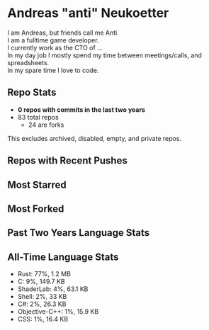 
# Andreas "anti" Neukoetter

I am Andreas, but friends call me Anti.  
I am a fulltime game developer.  
I currently work as the CTO of ...  
In my day job I mostly spend my time between meetings/calls, and spreadsheets.  
In my spare time I love to code.  

## Repo Stats
- **0 repos with commits in the last two years**
- 83 total repos
  - 24 are forks

This excludes archived, disabled, empty, and private repos.

## Repos with Recent Pushes


## Most Starred


## Most Forked


## Past Two Years Language Stats


## All-Time Language Stats
- Rust: 77%, 1.2 MB
- C: 9%, 149.7 KB
- ShaderLab: 4%, 63.1 KB
- Shell: 2%, 33 KB
- C#: 2%, 26.3 KB
- Objective-C++: 1%, 15.9 KB
- CSS: 1%, 16.4 KB

